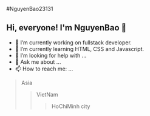 #NguyenBao23131
## Hi, everyone! I'm NguyenBao 👋

* 🔭 I’m currently working on fullstack developer.
* 🌱 I’m currently learning HTML, CSS and Javascript.
* 🤔 I’m looking for help with ...
* 💬 Ask me about ...
* 📫 How to reach me: ...

> Asia
>> VietNam
>>> HoChiMinh city
